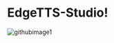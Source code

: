 # EdgeTTS-Studio!


![githubimage1](https://github.com/user-attachments/assets/8fc73f85-dfc2-4966-955e-9abbcffb87e9)
